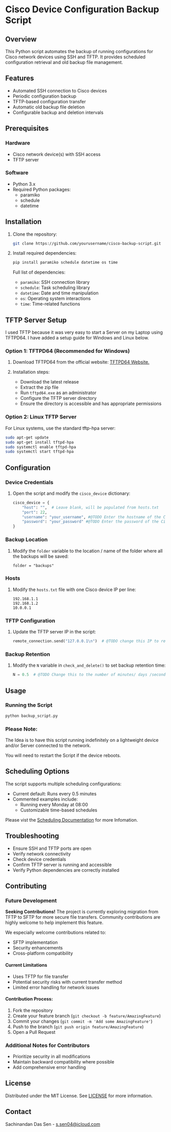 # Cisco Device Configuration Backup Script

## Overview

This Python script automates the backup of running configurations for Cisco network devices using SSH and TFTP. It provides scheduled configuration retrieval and old backup file management.

## Features

- Automated SSH connection to Cisco devices
- Periodic configuration backup
- TFTP-based configuration transfer
- Automatic old backup file deletion
- Configurable backup and deletion intervals

## Prerequisites

### Hardware
- Cisco network device(s) with SSH access
- TFTP server

### Software
- Python 3.x
- Required Python packages:
  - paramiko
  - schedule
  - datetime


## Installation

1. Clone the repository:
   ```bash
   git clone https://github.com/yourusername/cisco-backup-script.git
   ```

2. Install required dependencies:
   ```bash
   pip install paramiko schedule datetime os time
   ```

   Full list of dependencies:
   - `paramiko`: SSH connection library
   - `schedule`: Task scheduling library
   - `datetime`: Date and time manipulation
   - `os`: Operating system interactions
   - `time`: Time-related functions

## TFTP Server Setup

I used TFTP because it was very easy to start a Server on my Laptop using TFTPD64. I have added a setup guide for Windows and Linux below.

### Option 1: TFTPD64 (Recommended for Windows)
1. Download TFTPD64 from the official website:
   [TFTPD64 Website.](https://pjo2.github.io/tftpd64/)

2. Installation steps:
   - Download the latest release
   - Extract the zip file
   - Run `tftpd64.exe` as an administrator
   - Configure the TFTP server directory
   - Ensure the directory is accessible and has appropriate permissions

### Option 2: Linux TFTP Server
For Linux systems, use the standard tftp-hpa server:
```bash
sudo apt-get update
sudo apt-get install tftpd-hpa
sudo systemctl enable tftpd-hpa
sudo systemctl start tftpd-hpa
```

## Configuration

### Device Credentials
1. Open the script and modify the `cisco_device` dictionary:
   ```python
   cisco_device = {
       "host": "",  # Leave blank, will be populated from hosts.txt
       "port": 22,
       "username": "your_username", #@TODO Enter the hostname of the Cisco Device
       "password": "your_password" #@TODO Enter the password of the Cisco Device
   }
   ```

### Backup Location
1. Modify the `folder` variable to the location / name of the folder where all the backups will be saved:
   ```
   folder = "backups"
   ```

### Hosts
1. Modify the `hosts.txt` file with one Cisco device IP per line:
   ```
   192.168.1.1
   192.168.1.2
   10.0.0.1
   ```

### TFTP Configuration
1. Update the TFTP server IP in the script:
   ```python
   remote_connection.send("127.0.0.1\n")  # @TODO change this IP to reflect TFTP Server IP
   ```

### Backup Retention
1. Modify the `N` variable in `check_and_delete()` to set backup retention time:
   ```python
   N = 0.5  # @TODO Change this to the number of minutes/ days /seconds as per your requirement
   ```

## Usage

### Running the Script
```bash
python backup_script.py
```

### Please Note: 

The Idea is to have this script running indefinitely on a lightweight device and/or Server connected to the network.

You will need to restart the Script if the device reboots. 

## Scheduling Options
The script supports multiple scheduling configurations:
- Current default: Runs every 0.5 minutes
- Commented examples include:
  - Running every Monday at 08:00
  - Customizable time-based schedules

Please vist the [Scheduling Documentation](https://schedule.readthedocs.io/en/stable/) for more Infomation.

## Troubleshooting

- Ensure SSH and TFTP ports are open
- Verify network connectivity
- Check device credentials
- Confirm TFTP server is running and accessible
- Verify Python dependencies are correctly installed

## Contributing

### Future Development

**Seeking Contributions!** The project is currently exploring migration from TFTP to SFTP for more secure file transfers. Community contributions are highly welcome to help implement this feature.

We especially welcome contributions related to:
- SFTP implementation
- Security enhancements
- Cross-platform compatibility

#### Current Limitations
- Uses TFTP for file transfer
- Potential security risks with current transfer method
- Limited error handling for network issues

#### Contribution Process:
1. Fork the repository
2. Create your feature branch (`git checkout -b feature/AmazingFeature`)
3. Commit your changes (`git commit -m 'Add some AmazingFeature'`)
4. Push to the branch (`git push origin feature/AmazingFeature`)
5. Open a Pull Request

### Additional Notes for Contributors
- Prioritize security in all modifications
- Maintain backward compatibility where possible
- Add comprehensive error handling


## License

Distributed under the MIT License. See [LICENSE](LICENSE) for more information.

## Contact

Sachinandan Das Sen - s.sen04@icloud.com
